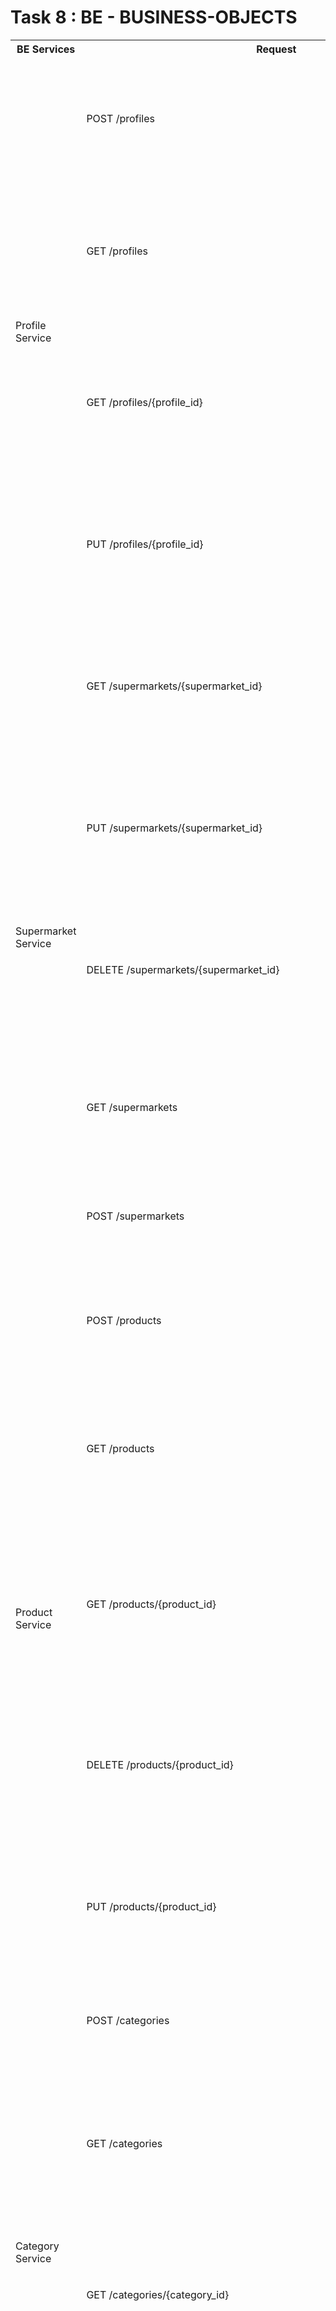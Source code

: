 # Task 8 : BE - BUSINESS-OBJECTS
<table>
    <tr>
        <th>BE Services</th>
        <th>Request</th>
        <th>Request Schemas</th>
        <th>Response Schemas</th>
    </tr>
    <tr>
        <td rowspan="4">Profile Service</td>
        <td>POST /profiles</td>
        <td><pre>
            tags:
        - "Profile Service"
      summary: "Create new profile"
      responses:
        "201":
          description: "Successfully created new profile"
          content:
            application/json:
              schema:
                $ref: '#/components/schemas/Profile'
        </pre></td>
        <td><pre>
            tags:
        - "Profile Service"
      summary: "Create new profile"
      responses:
        "201":
          description: "Successfully created new profile"
          content:
            application/json:
              schema:
                $ref: '#/components/schemas/Profile'
        </pre></td>
    </tr>
    <tr>
        <td>GET /profiles</td>
        <td></td>
        <td><pre>
            tags:
        - "Profile Service"
      summary: "Search profiles"
      responses:
        "200":
          description: "Successfully found profiles"
          content:
            application/json:
              schema:
                type: array
                items:
                  $ref: '#/components/schemas/Profile'
        </pre></td>
    </tr>
    <tr>
        <td>GET /profiles/{profile_id}</td>
        <td></td>
        <td><pre>
      tags:
        - "Profile Service"
      summary: "Search profile by id"
      parameters:
        - $ref: "#/components/parameters/profile_id"
      responses:
        "200":
          description: "Successfully found profile by id"
          content:
            application/json:
              schema:
                $ref: '#/components/schemas/Profile'
        "404":
          description: "Profile's id not found"
        </pre></td>
    </tr>
    <tr>
        <td>PUT /profiles/{profile_id}</td>
        <td><pre>
      tags:
        - "Profile Service"
      summary: "Update profile by id"
      parameters:
        - $ref: "#/components/parameters/profile_id"
      requestBody:
        content:
          application/json:
            schema:
              $ref: '#/components/schemas/Profile'
        </pre></td>
        <td><pre>
      responses:
        "200":
          description: "Successfully updated profile by id"
          content:
            application/json:
              schema:
                $ref: '#/components/schemas/Profile'
        "404":
          description: "Profile's id not found"
        </pre></td>
    </tr>
    <!-------- Supermarket Service ------->
    <tr>
        <td rowspan="5">Supermarket Service</td>
        <td>GET /supermarkets/{supermarket_id}</td>
        <td></td>
        <td><pre>
            tags:
        - "Supermarket Service"
      summary: "Search supermarket by id"
      parameters:
        - $ref: "#/components/parameters/supermarket_id"
      responses:
        "200":
          description: "Successfully found supermarket"
          content:
            application/json:
              schema:
                $ref: '#/components/schemas/Supermarket'
        "404":
          description: "Supermarket's id not found"
        </pre></td>
    </tr>
    <tr>
        <td>PUT /supermarkets/{supermarket_id}</td>
        <td><pre>
            tags:
        - "Supermarket Service"
      summary: "Update supermarket by id"
      parameters:
        - $ref: "#/components/parameters/supermarket_id"
      requestBody:
        content:
          application/json:
            schema:
              $ref: '#/components/schemas/Supermarket'
        </pre></td>
        <td><pre>
            responses:
        "200":
          description: "Successfully updated supermarket"
          content:
            application/json:
              schema:
                $ref: '#/components/schemas/Supermarket'
        "404":
          description: "Supermarket's id not found"
        </pre></td>
    </tr>
    <tr>
        <td>DELETE /supermarkets/{supermarket_id}</td>
        <td></td>
        <td><pre>
            tags:
        - "Supermarket Service"
      summary: "Delete supermarket by id"
      parameters:
        - $ref: "#/components/parameters/supermarket_id"
      responses:
        "200":
          description: "Successfully removed supermarket"
          content:
            application/json:
              schema:
                $ref: '#/components/schemas/Supermarket'
        "404":
          description: "Supermarket's id not found"
        </pre></td>
    </tr>
    <tr>
        <td>GET /supermarkets</td>
        <td></td>
        <td><pre>
            responses:
        "200":
          description: "Successfully found supermarkets"
          content:
            application/json:
              schema:
                type: array
                items:
                  $ref: '#/components/schemas/Supermarket'
        </pre></td>
    </tr>
    <tr>
        <td>POST /supermarkets</td>
        <td><pre>
            tags:
        - "Supermarket Service"
      summary: "Create new supermarket"
      requestBody:
        content:
          application/json:
            schema:
              $ref: '#/components/schemas/Supermarket'
        </pre></td>
        <td><pre>
            responses:
        "201":
          description: "Successfully created new supermarket"
          content:
            application/json:
              schema:
                $ref: '#/components/schemas/Supermarket'
        </pre></td>
    </tr>
    <!-------- Product Service ------->
    <tr>
        <td rowspan="5">Product Service</td>
        <td>POST /products</td>
        <td><pre>
            tags:
        - "Product Service"
      summary: "Create new product"
      requestBody:
        content:
          application/json:
            schema:
              $ref: '#/components/schemas/Product'
        </pre></td>
        <td><pre>
            responses:
        "201":
          description: "Successfully created new product"
          content:
            application/json:
              schema:
                $ref: '#/components/schemas/Product'
        </pre></td>
    </tr>
    <tr>
        <td>GET /products</td>
        <td></td>
        <td><pre>
            get:
      tags:
        - "Product Service"
      summary: "Search products"
      responses:
        "200":
          description: "Successfully found products"
          content:
            application/json:
              schema:
                type: array
                items:
                  $ref: '#/components/schemas/Product'
        </pre></td>
    </tr>
    <tr>
        <td>GET /products/{product_id}</td>
        <td></td>
        <td><pre>
            tags:
        - "Product Service"
      summary: "Search product by id"
      parameters:
        - $ref: "#/components/parameters/product_id"
      responses:
        "200":
          description: "Successfully found product"
          content:
            application/json:
              schema:
                $ref: '#/components/schemas/Product'
        "404":
          description: "Product's id not found"
        </pre></td>
    </tr>
    <tr>
        <td>DELETE /products/{product_id}</td>
        <td></td>
        <td><pre>
            tags:
        - "Product Service"
      summary: "Delete product by id"
      parameters:
        - $ref: "#/components/parameters/product_id"
      responses:
        "200":
          description: "Successfully remove product"
          content:
            application/json:
              schema:
                $ref: '#/components/schemas/Product'
        "404":
          description: "Product's id not found"
        </pre></td>
    </tr>
    <tr>
        <td>PUT /products/{product_id}</td>
        <td><pre>
            tags:
        - "Product Service"
      summary: "Update product by id"
      parameters:
        - $ref: "#/components/parameters/product_id"
      requestBody:
        content:
          application/json:
            schema:
              $ref: '#/components/schemas/Product'
        </pre></td>
        <td><pre>
            responses:
        "200":
          description: "Successfully updated product"
          content:
            application/json:
              schema:
                $ref: '#/components/schemas/Product'
        "404":
          description: "Product's id not found"
        </pre></td>
    </tr>
    <!------ Category Service -------->
    <tr>
        <td rowspan="4">Category Service</td>
        <td>POST /categories</td>
        <td><pre>
            tags:
        - "Category Service"
      summary: "Create new category"
      requestBody:
        content:
          application/json:
            schema:
              $ref: '#/components/schemas/Category'
        </pre></td>
        <td><pre>
            responses:
        "201":
          description: "Successfully created new category"
          content:
            application/json:
              schema:
                $ref: '#/components/schemas/Category'
        </pre></td>
    </tr>
    <tr>
        <td>GET /categories</td>
        <td></td>
        <td><pre>
            tags:
        - "Category Service"
      summary: "Search categories"
      responses:
        "200":
          description: "Successfully found categories"
          content:
            application/json:
              schema:
                type: array
                items:
                  $ref: '#/components/schemas/Category'
        </pre></td>
    </tr>
    <tr>
        <td>GET /categories/{category_id}</td>
        <td></td>
        <td><pre>
            tags:
        - "Category Service"
      summary: "Search category by id"
      parameters:
        - $ref: "#/components/parameters/category_id"
      responses:
        "200":
          description: "Successfully found category"
          content:
            application/json:
              schema:
                $ref: '#/components/schemas/Category'
        "404":
          description: "Category's id not found"
        </pre></td>
    </tr>
    <tr>
        <td>DELETE /categories/{category_id}</td>
        <td></td>
        <td><pre>
            tags:
        - "Category Service"
      summary: "Delete category by id"
      parameters:
        - $ref: "#/components/parameters/category_id"
      responses:
        "200":
          description: "Successfully removed category"
          content:
            application/json:
              schema:
                $ref: '#/components/schemas/Category'
        "404":
          description: "Category's id not found"
        </pre></td>
    </tr>
    <!------ News Service -------->
    <tr>
        <td rowspan="2">News Service</td>
        <td>GET /news</td>
        <td></td>
        <td><pre>
            tags:
        - "News Service"
      summary: "Search recent news"
      responses:
        "200":
          description: "Successfully got recent news"
          content:
            application/json:
              schema:
                type: "array"
                items:
                  $ref: '#/components/schemas/News'
        </pre></td>
    </tr>
    <tr>
        <td>GET /news/{news_id}</td>
        <td></td>
        <td><pre>tags:
        - "News Service"
      summary: "Get news by id"
      parameters:
        - $ref: "#/components/parameters/news_id"
      responses:
        "200":
          description: "Successfully found news by id"
          content:
            application/json:
              schema:
                $ref: '#/components/schemas/News'
        "404":
          description: "News' id not found"</pre></td>
    </tr>
     <!------ Statistics Service -------->
    <tr>
        <td rowspan="1">Statistics Service</td>
        <td>GET /statistics</td>
        <td></td>
        <td><pre>
            tags:
        - "Statistics Service"
      summary: "Get updated statistics"
      responses:
        "200":
          description: "Successfully got recent statistics"
          content:
            application/json:
              schema:
                $ref: '#/components/schemas/Statistics'
        </pre></td>
    </tr>
     <!------ Saved Products Service -------->
    <tr>
        <td rowspan="3">Saved Products Service</td>
        <td>GET /profiles/{profile_id}/favourite-products</td>
        <td></td>
        <td><pre>
            tags:
        - "Saved Products Service"
      summary: "Search favourite products by profile id"
      parameters:
        - $ref: "#/components/parameters/profile_id"
      responses:
        "200":
          description: "Successfully found favourite products by profile id"
          content:
            application/json:
              schema:
                $ref: '#/components/schemas/Favourite_products'
        "404":
          description: "Profile's id not found"
        </pre></td>
    </tr>
    <tr>
        <td>PUT /profiles/{profile_id}/saved-products</td>
        <td><pre>
            tags:
        - "Saved Products Service"
      summary: "Add new saved product to profile"
      parameters:
        - $ref: "#/components/parameters/profile_id"
      requestBody:
        content:
          application/json:
            schema:
              $ref: '#/components/schemas/Favourite_products'
        </pre></td>
        <td><pre>
            responses:
        "200":
          description: "Successfully created new category"
          content:
            application/json:
              schema:
                $ref: '#/components/schemas/Favourite_products'
        </pre></td>
    </tr>
    <tr>
        <td>DELETE /profiles/{profile_id}/favourite-products/{product_id}</td>
        <td></td>
        <td><pre>
            tags:
        - "Favourite Products Service"
      summary: "Remove favourite product from profile"
      parameters:
        - $ref: "#/components/parameters/profile_id"
        - $ref: "#/components/parameters/product_id"
      responses:
        "200":
          description: "Successfully remove favourite product from profile"
          content:
            application/json:
              schema:
                $ref: '#/components/schemas/Favourites_products'
        "404":
          description: "Profile's or Product's id not found"
        </pre></td>
    </tr>
    <!------ Supermarket Categories Service -------->
    <tr>
        <td rowspan="4">Supermarket Categories Service</td>
        <td>GET /supermarkets/{supermarket_id}/categories/{category_id}/products</td>
        <td></td>
        <td><pre>
            tags:
        - "Supermarket Categories Service"
      summary: "Search supermarket's products by supermarket id"
      parameters:
        - $ref: "#/components/parameters/supermarket_id"
        - $ref: "#/components/parameters/category_id"
      responses:
        "200":
          description: "Successfully found supermarket's products by supermarket id"
          content:
            application/json:
              schema:
                $ref: '#/components/schemas/Supermarket_categories'
        "404":
          description: "Supermarket' or Category's not found"
        </pre></td>
    </tr>
    <tr>
        <td>PUT /supermarkets/{supermarket_id}/categories/{category_id}/products</td>
        <td><pre>
            tags:
        - "Supermarket Categories Service"
      summary: "Add new product to supermarket"
      parameters:
        - $ref: "#/components/parameters/supermarket_id"
        - $ref: "#/components/parameters/category_id"
      requestBody:
        content:
          application/json:
            schema:
              $ref: '#/components/schemas/Supermarket_categories'
        </pre></td>
        <td><pre>
            responses:
        "200":
          description: "Successfully added product to supermarket"
          content:
            application/json:
              schema:
                $ref: '#/components/schemas/Supermarket_categories'
        "404":
          description: "Supermarket' or Category's not found"
        </pre></td>
    </tr>
    <tr>
        <td>DELETE /supermarkets/{supermarket_id}/categories/{category_id}</td>
        <td></td>
        <td><pre>
             tags:
        - "Supermarket Categories Service"
      summary: "Remove category from supermarket"
      parameters:
        - $ref: "#/components/parameters/supermarket_id"
        - $ref: "#/components/parameters/category_id"
      responses:
        "200":
          description: "Successfully removed category from supermarket"
          content:
            application/json:
              schema:
                $ref: '#/components/schemas/Supermarket_categories'
        "404":
          description: "Supermarket's or Category's id not found"
        </pre></td>
    </tr>
    <tr>
        <td>DELETE /supermarkets/{supermarket_id}/categories/{category_id}/products/{product_id}</td>
        <td></td>
        <td><pre>
            tags:
        - "Supermarket Categories Service"
      summary: "Remove product from supermarket"
      parameters:
        - $ref: "#/components/parameters/supermarket_id"
        - $ref: "#/components/parameters/product_id"
        - $ref: "#/components/parameters/category_id"
      responses:
        "200":
          description: "Successfully removed product from supermarket"
          content:
            application/json:
              schema:
                $ref: '#/components/schemas/Supermarket_categories'
        "404":
          description: "Supermarket's, Category's or Product's id not found"
        </pre></td>
    </tr>
    <!------ Feedback Service -------->
    <tr>
        <td rowspan="3">Feedback Service</td>
        <td>GET /products/{product_id}/feddback</td>
        <td></td>
        <td><pre>
            tags:
        - "Feedback Service"
      summary: "Search products's feedback by product id"
      parameters:
        - $ref: "#/components/parameters/product_id"
      responses:
        "200":
          description: "Successfully found products's feedback by product id"
          content:
            application/json:
              schema:
                type: "array"
                items:
                  $ref: '#/components/schemas/Feedback'
        "404":
          description: "Product's id not found"
        </pre></td>
    </tr>
    <tr>
        <td>PUT /products/{product_id}/feedback</td>
        <td><pre>
            tags:
        - "Feedback Service"
      summary: "Add new feedback to product"
      parameters:
        - $ref: "#/components/parameters/product_id"
      requestBody:
        content:
          application/json:
            schema:
              $ref: '#/components/schemas/Feedback'
        </pre></td>
        <td><pre>
            responses:
        "200":
          description: "Successfully added feedback"
          content:
            application/json:
              schema:
                $ref: '#/components/schemas/Feedback'
        </pre></td>
    </tr>
    <tr>
        <td>GET /products/{product_id}/feedback/{feedback_id}</td>
        <td></td>
        <td><pre>
            get:
      tags:
        - "Feedback Service"
      summary: "Search Feedback by feedback id"
      parameters:
        - $ref: "#/components/parameters/product_id"
        - $ref: "#/components/parameters/feedback_id"
      responses:
        "200":
          description: "Successfully found feedback by feedback id"
          content:
            application/json:
              schema:
                $ref: '#/components/schemas/Feedback'
        "404":
          description: "Product's or Feedback's id not found"
        </pre></td>
    </tr>
    <!------ QRScan Service -------->
    <tr>
        <td rowspan="3">QRScan Service</td>
        <td>GET /qrcodes/{qrcode_id}</td>
        <td></td>
        <td><pre>
            tags:
        - "QRScan Service"
      summary: "Search QRcode by id"
      parameters:
        - $ref: "#/components/parameters/qrcode_id"
      responses:
        "200":
          description: "Successfully found qrcode "
          content:
            application/json:
              schema:
                $ref: '#/components/schemas/QRScan'
        "404":
          description: "QRcode's id not found"
        </pre></td>
    </tr>
    <tr>
        <td>DELETE /qrcodes/{qrcode_id}</td>
        <td></td>
        <td><pre>
            tags:
        - "QRScan Service"
      summary: "Delete QRcode by id"
      parameters:
        - $ref: "#/components/parameters/qrcode_id"
      responses:
        "200":
          description: "Successfully removed qrcode"
          content:
            application/json:
              schema:
                $ref: '#/components/schemas/QRScan'
        </pre></td>
    </tr>
    <tr>
        <td>PUT /qrcodes</td>
        <td><pre>
            tags:
        - "QRScan Service"
      summary: "Add QRcode"
      parameters:
        - $ref: "#/components/parameters/qrcode_id"
      requestBody:
        content:
          application/json:
            schema:
              $ref: '#/components/schemas/QRScan'
        </pre></td>
        <td><pre>
            responses:
        "200":
          description: "Successfully added QRcode"
          content:
            application/json:
              schema:
                $ref: '#/components/schemas/QRScan'
        </pre></td>
    </tr>
</table>
